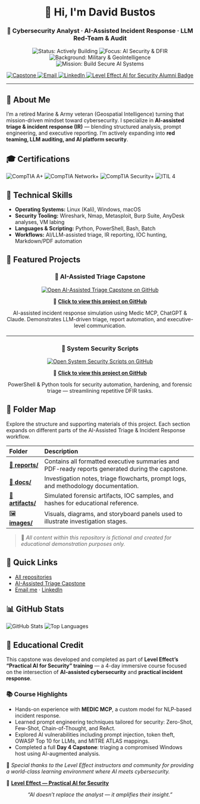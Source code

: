 <!-- CENTERED HEADER -->
<h1 align="center">👋 Hi, I'm David Bustos</h1>
<h3 align="center">🧠 Cybersecurity Analyst · AI-Assisted Incident Response · LLM Red-Team & Audit</h3>

<!-- SHINY HEADER BADGES -->
<p align="center">
  <img src="https://img.shields.io/badge/Status-Actively%20Building-brightgreen?style=for-the-badge" alt="Status: Actively Building"/>
  <img src="https://img.shields.io/badge/Focus-AI_Security_%26_DFIR-4f46e5?style=for-the-badge" alt="Focus: AI Security & DFIR"/>
  <img src="https://img.shields.io/badge/Background-Military_%26_GeoIntelligence-9333ea?style=for-the-badge" alt="Background: Military & GeoIntelligence"/>
  <img src="https://img.shields.io/badge/Mission-Build_Secure_AI_Systems-0ea5e9?style=for-the-badge" alt="Mission: Build Secure AI Systems"/>
</p>

<!-- CONTACT LINKS -->
<p align="center">
  <a href="https://github.com/BustosCyberLabs/ai-assisted-triage-capstone" title="Open Capstone">
    <img src="https://img.shields.io/badge/View_CAPSTONE-14b8a6?style=for-the-badge&logo=github&logoColor=white" alt="Capstone"/>
  </a>
  <a href="mailto:bustos_david@outlook.com?subject=Inquiry%20from%20GitHub%20Profile%20–%20AI-Assisted%20Triage%20%26%20IR" title="Email David">
    <img src="https://img.shields.io/badge/Email-bustos_david@outlook.com-64748b?style=for-the-badge&logo=microsoft-outlook&logoColor=white" alt="Email"/>
  </a>
  <a href="https://www.linkedin.com/in/david-bustos/" title="Connect on LinkedIn">
    <img src="https://img.shields.io/badge/LinkedIn-Connect-0A66C2?style=for-the-badge&logo=linkedin&logoColor=white" alt="LinkedIn"/>
  </a>
  <a href="https://leveleffect.com" title="Level Effect – Practical AI for Security">
    <img src="https://img.shields.io/badge/AI_for_Security_Alumni-14b8a6?style=for-the-badge&logo=graduation-cap&logoColor=white" alt="Level Effect AI for Security Alumni Badge"/>
  </a>
</p>

<hr/>

<!-- ABOUT -->
<h2>🧭 About Me</h2>
<p>
I’m a retired Marine & Army veteran (Geospatial Intelligence) turning that mission-driven mindset toward cybersecurity.
I specialize in <b>AI-assisted triage & incident response (IR)</b> — blending structured analysis, prompt engineering,
and executive reporting. I’m actively expanding into <b>red teaming, LLM auditing, and AI platform security</b>.
</p>

<!-- CERTIFICATIONS -->
<h2>🎓 Certifications</h2>
<p>
  <img src="https://img.shields.io/badge/CompTIA-A%2B-ea580c?style=for-the-badge" alt="CompTIA A+"/>
  <img src="https://img.shields.io/badge/CompTIA-Network%2B-2563eb?style=for-the-badge" alt="CompTIA Network+"/>
  <img src="https://img.shields.io/badge/CompTIA-Security%2B-f59e0b?style=for-the-badge" alt="CompTIA Security+"/>
  <img src="https://img.shields.io/badge/ITIL-4-9333ea?style=for-the-badge" alt="ITIL 4"/>
</p>

<!-- TECHNICAL SKILLS -->
<h2>🧰 Technical Skills</h2>
<ul>
  <li><b>Operating Systems:</b> Linux (Kali), Windows, macOS</li>
  <li><b>Security Tooling:</b> Wireshark, Nmap, Metasploit, Burp Suite, AnyDesk analyses, VM labing</li>
  <li><b>Languages & Scripting:</b> Python, PowerShell, Bash, Batch</li>
  <li><b>Workflows:</b> AI/LLM-assisted triage, IR reporting, IOC hunting, Markdown/PDF automation</li>
</ul>

<!-- FEATURED PROJECTS -->
<h2>🚀 Featured Projects</h2>

<!-- Project 1 -->
<h3 align="center">🧠 AI-Assisted Triage Capstone</h3>
<p align="center">
  <a href="https://github.com/BustosCyberLabs/ai-assisted-triage-capstone">
    <img 
      src="https://img.shields.io/badge/View_AI–Assisted_Triage_Capstone-4f46e5?style=for-the-badge&logo=github&logoColor=white" 
      alt="Open AI-Assisted Triage Capstone on GitHub"
      title="Click to view on GitHub"
    >
  </a>
</p>
<p align="center">
  🔗 <a href="https://github.com/BustosCyberLabs/ai-assisted-triage-capstone"><b>Click to view this project on GitHub</b></a>
</p>
<p align="center">
  AI-assisted incident response simulation using Medic MCP, ChatGPT & Claude. Demonstrates LLM-driven triage, report automation, and executive-level communication.
</p>

<hr style="border:0;border-top:1px solid #e5e7eb;margin:18px 0;">

<!-- Project 2 -->
<h3 align="center">🧰 System Security Scripts</h3>
<p align="center">
  <a href="https://github.com/BustosCyberLabs/SystemSecurityScripts">
    <img 
      src="https://img.shields.io/badge/View_System_Security_Scripts-0ea5e9?style=for-the-badge&logo=github&logoColor=white" 
      alt="Open System Security Scripts on GitHub"
      title="Click to view on GitHub"
    >
  </a>
</p>
<p align="center">
  🔗 <a href="https://github.com/BustosCyberLabs/SystemSecurityScripts"><b>Click to view this project on GitHub</b></a>
</p>
<p align="center">
  PowerShell & Python tools for security automation, hardening, and forensic triage — streamlining repetitive DFIR tasks.
</p>

<!-- FOLDER MAP -->
<h2>📁 Folder Map</h2>
<p>Explore the structure and supporting materials of this project. Each section expands on different parts of the AI-Assisted Triage & Incident Response workflow.</p>

| Folder | Description |
|:-------|:-------------|
| [📄 **reports/**](./reports) | Contains all formatted executive summaries and PDF-ready reports generated during the capstone. |
| [🧭 **docs/**](./docs) | Investigation notes, triage flowcharts, prompt logs, and methodology documentation. |
| [💾 **artifacts/**](./artifacts) | Simulated forensic artifacts, IOC samples, and hashes for educational reference. |
| [🖼️ **images/**](./images) | Visuals, diagrams, and storyboard panels used to illustrate investigation stages. |

> 🧠 *All content within this repository is fictional and created for educational demonstration purposes only.*

<!-- QUICK LINKS -->
<h2>🔗 Quick Links</h2>
<ul>
  <li><a href="https://github.com/BustosCyberLabs?tab=repositories">All repositories</a></li>
  <li><a href="https://github.com/BustosCyberLabs/ai-assisted-triage-capstone">AI-Assisted Triage Capstone</a></li>
  <li><a href="mailto:bustos_david@outlook.com?subject=Inquiry%20from%20GitHub%20Profile%20–%20AI-Assisted%20Triage%20%26%20IR">Email me</a> · <a href="https://www.linkedin.com/in/david-bustos/">LinkedIn</a></li>
</ul>

<!-- STATS -->
<h2>📊 GitHub Stats</h2>
<p>
  <img src="https://github-readme-stats.vercel.app/api?username=BustosCyberLabs&show_icons=true&theme=transparent" alt="GitHub Stats"/>
  <img src="https://github-readme-stats.vercel.app/api/top-langs/?username=BustosCyberLabs&layout=compact&theme=transparent" alt="Top Languages"/>
</p>

<!-- EDUCATIONAL CREDIT -->
<h2>🏫 Educational Credit</h2>
<p>
  This capstone was developed and completed as part of <b>Level Effect’s “Practical AI for Security” training</b> —
  a 4-day immersive course focused on the intersection of <b>AI-assisted cybersecurity</b> and <b>practical incident response</b>.
</p>

<h3>📚 Course Highlights</h3>
<ul>
  <li>Hands-on experience with <b>MEDIC MCP</b>, a custom model for NLP-based incident response.</li>
  <li>Learned prompt engineering techniques tailored for security: Zero-Shot, Few-Shot, Chain-of-Thought, and ReAct.</li>
  <li>Explored AI vulnerabilities including prompt injection, token theft, OWASP Top 10 for LLMs, and MITRE ATLAS mappings.</li>
  <li>Completed a full <b>Day 4 Capstone</b>: triaging a compromised Windows host using AI-augmented analysis.</li>
</ul>

<p>
  🧠 <i>Special thanks to the Level Effect instructors and community for providing a world-class learning environment where AI meets cybersecurity.</i>
</p>

<p>
  📎 <a href="https://leveleffect.com" target="_blank"><b>Level Effect — Practical AI for Security</b></a>
</p>

<!-- FOOTER NOTE -->
<p align="center"><i>“AI doesn’t replace the analyst — it amplifies their insight.”</i></p>
